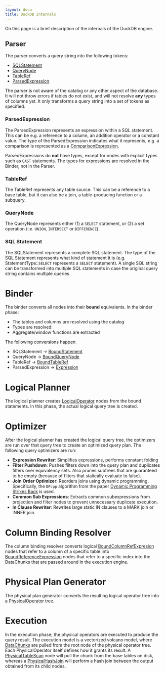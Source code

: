 ```yaml
---
layout: docu
title: DuckDB Internals
---
```

On this page is a brief description of the internals of the DuckDB engine.

## Parser
The parser converts a query string into the following tokens:

* [SQLStatement](https://github.com/duckdb/duckdb/blob/main/src/include/duckdb/parser/sql_statement.hpp)
* [QueryNode](https://github.com/duckdb/duckdb/blob/main/src/include/duckdb/parser/query_node.hpp)
* [TableRef](https://github.com/duckdb/duckdb/blob/main/src/include/duckdb/parser/tableref.hpp)
* [ParsedExpression](https://github.com/duckdb/duckdb/blob/main/src/include/duckdb/parser/parsed_expression.hpp)

The parser is not aware of the catalog or any other aspect of the database. It will not throw errors if tables do not exist, and will not resolve **any** types of columns yet. It only transforms a query string into a set of tokens as specified.

### ParsedExpression
The ParsedExpression represents an expression within a SQL statement. This can be e.g. a reference to a column, an addition operator or a constant value. The type of the ParsedExpression indicates what it represents, e.g. a comparison is represented as a [ComparisonExpression](https://github.com/duckdb/duckdb/blob/main/src/include/duckdb/parser/expression/comparison_expression.hpp).

ParsedExpressions do **not** have types, except for nodes with explicit types such as `CAST` statements. The types for expressions are resolved in the Binder, not in the Parser.

### TableRef
The TableRef represents any table source. This can be a reference to a base table, but it can also be a join, a table-producing function or a subquery.

### QueryNode
The QueryNode represents either (1) a `SELECT` statement, or (2) a set operation (i.e. `UNION`, `INTERSECT` or `DIFFERENCE`).

### SQL Statement
The SQLStatement represents a complete SQL statement. The type of the SQL Statement represents what kind of statement it is (e.g. StatementType::`SELECT` represents a `SELECT` statement). A single SQL string can be transformed into multiple SQL statements in case the original query string contains multiple queries.

# Binder
The binder converts all nodes into their **bound** equivalents. In the binder phase:
* The tables and columns are resolved using the catalog
* Types are resolved
* Aggregate/window functions are extracted

The following conversions happen:
* SQLStatement -> [BoundStatement](https://github.com/duckdb/duckdb/blob/main/src/include/duckdb/planner/bound_statement.hpp)
* QueryNode -> [BoundQueryNode](https://github.com/duckdb/duckdb/blob/main/src/include/duckdb/planner/bound_query_node.hpp)
* TableRef -> [BoundTableRef](https://github.com/duckdb/duckdb/blob/main/src/include/duckdb/planner/bound_tableref.hpp)
* ParsedExpression -> [Expression](https://github.com/duckdb/duckdb/blob/main/src/include/duckdb/planner/expression.hpp)

# Logical Planner
The logical planner creates [LogicalOperator](https://github.com/duckdb/duckdb/blob/main/src/include/duckdb/planner/logical_operator.hpp) nodes from the bound statements. In this phase, the actual logical query tree is created.

# Optimizer
After the logical planner has created the logical query tree, the optimizers are run over that query tree to create an optimized query plan. The following query optimizers are run:

* **Expression Rewriter**: Simplifies expressions, performs constant folding
* **Filter Pushdown**: Pushes filters down into the query plan and duplicates filters over equivalency sets. Also prunes subtrees that are guaranteed to be empty (because of filters that statically evaluate to false).
* **Join Order Optimizer**: Reorders joins using dynamic programming. Specifically, the `DPcpp` algorithm from the paper [Dynamic Programming Strikes Back](https://15721.courses.cs.cmu.edu/spring2017/papers/14-optimizer1/p539-moerkotte.pdf) is used.
* **Common Sub Expressions**: Extracts common subexpressions from projection and filter nodes to prevent unnecessary duplicate execution.
* **In Clause Rewriter**: Rewrites large static IN clauses to a MARK join or INNER join.

# Column Binding Resolver
The column binding resolver converts logical [BoundColumnRefExpresion](https://github.com/duckdb/duckdb/blob/main/src/include/duckdb/planner/expression/bound_columnref_expression.hpp) nodes that refer to a column of a specific table into [BoundReferenceExpression](https://github.com/duckdb/duckdb/blob/main/src/include/duckdb/planner/expression/bound_reference_expression.hpp) nodes that refer to a specific index into the DataChunks that are passed around in the execution engine.

# Physical Plan Generator
The physical plan generator converts the resulting logical operator tree into a [PhysicalOperator](https://github.com/duckdb/duckdb/blob/main/src/include/duckdb/execution/physical_operator.hpp) tree.

# Execution
In the execution phase, the physical operators are executed to produce the query result. The execution model is a vectorized volcano model, where [DataChunks](https://github.com/duckdb/duckdb/blob/main/src/include/duckdb/common/types/data_chunk.hpp) are pulled from the root node of the physical operator tree. Each PhysicalOperator itself defines how it grants its result. A [PhysicalTableScan](https://github.com/duckdb/duckdb/blob/main/src/include/duckdb/execution/operator/scan/physical_table_scan.hpp) node will pull the chunk from the base tables on disk, whereas a [PhysicalHashJoin](https://github.com/duckdb/duckdb/blob/main/src/include/duckdb/execution/operator/join/physical_hash_join.hpp) will perform a hash join between the output obtained from its child nodes.
